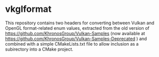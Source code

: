 # vkglformat

This repository contains two headers for converting between Vulkan and OpenGL format-related enum values, extracted from the old version of https://github.com/KhronosGroup/Vulkan-Samples (now available at https://github.com/KhronosGroup/Vulkan-Samples-Deprecated ) and combined with a simple CMakeLists.txt file to allow inclusion as a subirectory into a CMake project.
